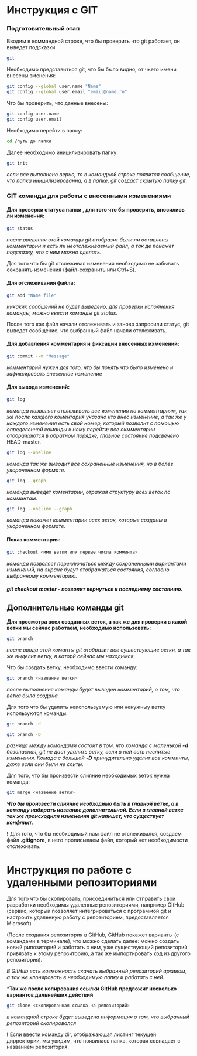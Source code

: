 # Инструкция с GIT

### Подготовительный этап

Вводим в коммандной строке, что бы проверить что git работает, он выведет подсказки
```sh
git
```

Необходимо представиться git, что бы было видно, от чьего имени внесены зменения:
```sh
git config --global user.name "Name"
git config --global user.email "email@name.ru"
```
Что бы проверить, что данные внесены:
```sh
git config user.name
git config user.email
```

Необходимо перейти в папку:
```sh
cd /путь до папки
```

Далее необходимо иницилизировать папку:
```sh
git init
```
*если все выполнено верно, то в командной строке появится сообщение, что папка иницилизированна, а в папке, git создаст скрытую папку git.*


### GIT команды для работы с внесенными изменениями

#### Для проверки статуса папки , для того что бы проверить, вносились ли изменения:
```sh
git status
```
*после введения этой команды git отобразит были ли оставлены комментарии и есть ли неотслеживаемый файл, а так де покажет подсказку, что с ним можно сделать.*

Для того что бы git отслеживал изменения необходимо не забывать сохранять изменения (файл-сохранить или Ctrl+S).

#### Для отслеживания файла:
```sh
git add "Name file"
```
*никаких сообщений не будет выведено, для проверки исполнения команды, можно ввести команды git status.*

После того как файл начали отслеживать и заново запросили статус, git выведет сообщение, что выбранный файл начали отслеживать.

#### Для добавления комментария и фиксации внесенных ихменений:
```sh
git commit --m "Message"
```
*комментарий нужен для того, что бы понять что было изменено и зафиксировать внесенное изменение*

#### Для вывода изменений:
```sh
git log
```
*команда позволяет отслеживать все изменения по комментариям, так же после каждого коментария указано кто внес изменение, а так же у каждого изменения есть свой номер, который позволит с помощью определенной команды к нему перейти; все окмментарии отображаются в обратном порядке, главное состояние подсвечено* HEAD-master.

```sh
git log --oneline
```
*команда так же выводит все сохраненные изменения, но в более укороченном формате.*

```sh
git log --graph
```
*команда выведет коментарии, отражая структуру всех веток по комминтам.*

```sh
git log --oneline --graph
```
*команда покажет комментарии всех веток, которые созданы в укороченном формате.*

#### Показ комментария:
```sh
git checkout <имя ветки или первые числа комминта>
```
*команда позволяет переключаться между сохраненными вариантами изменений, на экране будут отображаться состояния, согласно выбранному комментарию.*

##### git checkout master - позволит вернуться к последнему состоянию. 

## Дополнительные команды git

**Для просмотра всех созданных веток, а так же для проверки в какой ветки мы сейчас работаем, необходимо использовать:**
```sh
git branch
```
*после ввода этой команты git отобразит все существующие ветки, а так же выделит ветку, в которй сейчас мы находимся*

Что бы создать ветку, необходимо ввести команду:
```sh
git branch <название ветки>
```
*после выполнения команды будет выведен комментарий, о том, что ветка была создана.*

Для того что бы удалить неиспользуемую или ненужныу ветку используются команды:

```sh
git branch -d

git branch -D
```
*разница между командами состоит в том, что команда с маленькой **-d** безопасная, git не даст удалить ветку, если в ней есть неслитые изменения. Комада с большой **-D** принудительно удалит все комминты, даже если они были не слиты.*

Для того, что бы произвести слияние необходимых веток нужна команда:
```sh
git merge <назвение ветки>
```
_**Что бы произвести слияние необходимо быть в главной ветке, а в команду набирать название дополнительной. Если в главной ветке так же происходили изменения git напишет, что существует конфликт.**_

**!** Для того, что бы необходимый нам файл не отслеживался, создаем файл **.gitignore**, в него прописываем файл, который нет необходимости отслеживать.

# Инструкция по работе с удаленными репозиториями

Для того что бы скопировать, присоединиться или отправить свои разработки необходимы удаленные репозиториями, например GitHub (сервис, который позволяет интегрироваться с программой git и настроить удаленную работу с репозиторием, предоставляется Microsoft)

(После создания репозитория в GitHub, GitHub покажет варианты (с командами в терминале), что можно сделать далее: можно создать новый рипозиторий и работать с ним, уже существующий репозиторий привязать к этому репозиторию,.а так же импортировать код из другого репозитория).

*В GitHub есть возможность скачать выбранный репозиторий архивом, а так же клонировать в необходимую папку и работать с ней.* 

***Так же после копирования ссылки GitHub предложит несколько вариантов дальнейших действий**

```sh
git clone <скопированная ссылка на репозиторий>
```
*в командной строке будет выведена информация о том, что выбранный репозиторий скопировался*

**!** Если ввести команду dir, отображающая листинг текущей дирректории, мы увидим, что появилась папка, которая совпадает с названием репозитория. 